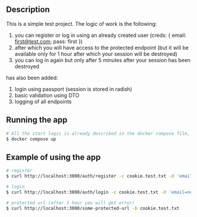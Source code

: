 ## Description

This is a simple test project.
The logic of work is the following:
1. you can register or log in using an already created user (creds: { email: first@test.com; pass: first })
2. after which you will have access to the protected endpoint (but it will be available only for 1 hour after which your session will be destroyed)
3. you can log in again but only after 5 minutes after your session has been destroyed

has also been added:
1. login using passport (session is stored in radish)
2. basic validation using DTO 
3. logging of all endpoints

## Running the app

```bash
# All the start logic is already described in the docker compose file, so to start the app you just need to run the command
$ docker compose up
```

## Example of using the app

```bash
# register
$ curl http://localhost:3000/auth/register -c cookie.test.txt -d 'email=new.email@test.com&password=password&confirmationPassword=password&firstName=New&lastName=Test'

# login
$ curl http://localhost:3000/auth/login -c cookie.test.txt -d 'email=new.email@test.com&password=password'

# protected url (after 1 hour you will get error)
$ curl http://localhost:3000/some-protected-url -b cookie.test.txt
```


